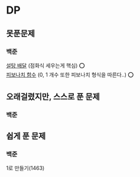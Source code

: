 # DP

## 못푼문제
### 백준
[설탕 배달](https://www.acmicpc.net/problem/2839) (점화식 세우는게 핵심) :o: <br>
[피보나치 함수](https://www.acmicpc.net/problem/1003) (0, 1 개수 또한 피보나치 형식을 따른다..) :o: <br>


## 오래걸렸지만, 스스로 푼 문제
### 백준

## 쉽게 푼 문제
### 백준
1로 만들기(1463) <br>
